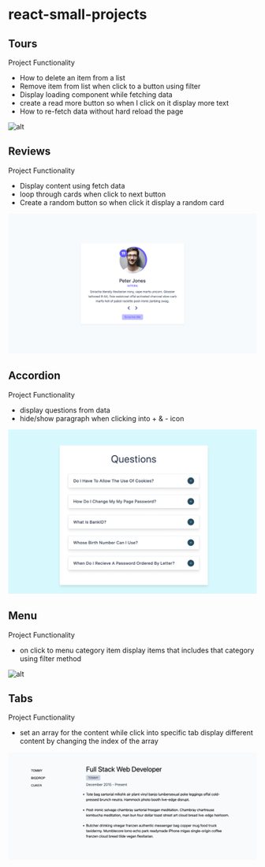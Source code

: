 # react-small-projects

## Tours

Project Functionality

- How to delete an item from a list
- Remove item from list when click to a button using filter
- Display loading component while fetching data
- create a read more button so when I click on it display more text
- How to re-fetch data without hard reload the page

![alt](./demo/tours.png)

## Reviews

Project Functionality

- Display content using fetch data
- loop through cards when click to next button
- Create a random button so when click it display a random card

![alt](./demo/reviews.png)

## Accordion

Project Functionality

- display questions from data
- hide/show paragraph when clicking into + & - icon

![alt](./demo/accordion.png)

## Menu

Project Functionality

- on click to menu category item display items that includes that category using filter method

![alt](./demo/menu.png)

## Tabs

Project Functionality

- set an array for the content while click into specific tab display different content by changing the index of the array

![alt](./demo/tabs.png)
